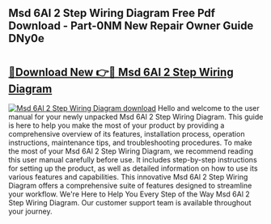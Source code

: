 ## Msd 6Al 2 Step Wiring Diagram Free Pdf Download - Part-0NM New Repair Owner Guide DNy0e

# <h2><a href="http://dflxuo.blite.top/?on=Msd+6Al+2+Step+Wiring+Diagram">🔗Download New 👉🔴 Msd 6Al 2 Step Wiring Diagram</a></h2>

[![Msd 6Al 2 Step Wiring Diagram download](https://i.imgur.com/lujVjoI.png)](http://dflxuo.blite.top/?on=Msd+6Al+2+Step+Wiring+Diagram)
Hello and welcome to the user manual for your newly unpacked Msd 6Al 2 Step Wiring Diagram. This guide is here to help you make the most of your product by providing a comprehensive overview of its features, installation process, operation instructions, maintenance tips, and troubleshooting procedures. To make the most of your Msd 6Al 2 Step Wiring Diagram, we recommend reading this user manual carefully before use. It includes step-by-step instructions for setting up the product, as well as detailed information on how to use its various features and capabilities. This innovative Msd 6Al 2 Step Wiring Diagram offers a comprehensive suite of features designed to streamline your workflow. We're Here to Help You Every Step of the Way Msd 6Al 2 Step Wiring Diagram. Our customer support team is available throughout your journey.
